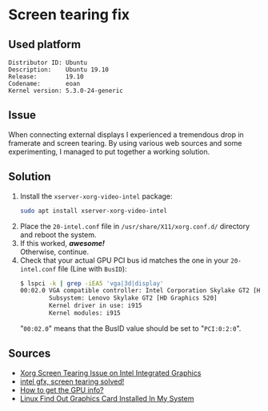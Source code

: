 
# Screen tearing fix

## Used platform
```
Distributor ID: Ubuntu
Description:    Ubuntu 19.10
Release:        19.10
Codename:       eoan
Kernel version: 5.3.0-24-generic
```

## Issue
When connecting external displays I experienced a tremendous drop in framerate and screen tearing. By using various web sources and some experimenting, I managed to put together a working solution.

## Solution
1. Install the `xserver-xorg-video-intel` package:
    ```bash
    sudo apt install xserver-xorg-video-intel
    ```
2. Place the `20-intel.conf` file in `/usr/share/X11/xorg.conf.d/` directory and reboot the system.
3. If this worked, ***awesome!*** <br> Otherwise, continue.
4. Check that your actual GPU PCI bus id matches the one in your `20-intel.conf` file (Line with `BusID`):
    ```bash
    $ lspci -k | grep -iEA5 'vga|3d|display'
    00:02.0 VGA compatible controller: Intel Corporation Skylake GT2 [HD Graphics 520] (rev 07)
            Subsystem: Lenovo Skylake GT2 [HD Graphics 520]
            Kernel driver in use: i915
            Kernel modules: i915
    ```
    "`00:02.0`" means that the BusID value should be set to "`PCI:0:2:0`".
## Sources
- [Xorg Screen Tearing Issue on Intel Integrated Graphics](https://www.linuxquestions.org/questions/linux-newbie-8/xorg-screen-tearing-issue-on-intel-integrated-graphics-4175647941/)
- [intel gfx, screen tearing solved!](https://www.linux.org/threads/intel-gfx-screen-tearing-solved.20489/)
- [How to get the GPU info?](https://askubuntu.com/questions/5417/how-to-get-the-gpu-info)
- [Linux Find Out Graphics Card Installed In My System](https://www.cyberciti.biz/faq/linux-tell-which-graphics-vga-card-installed/)


